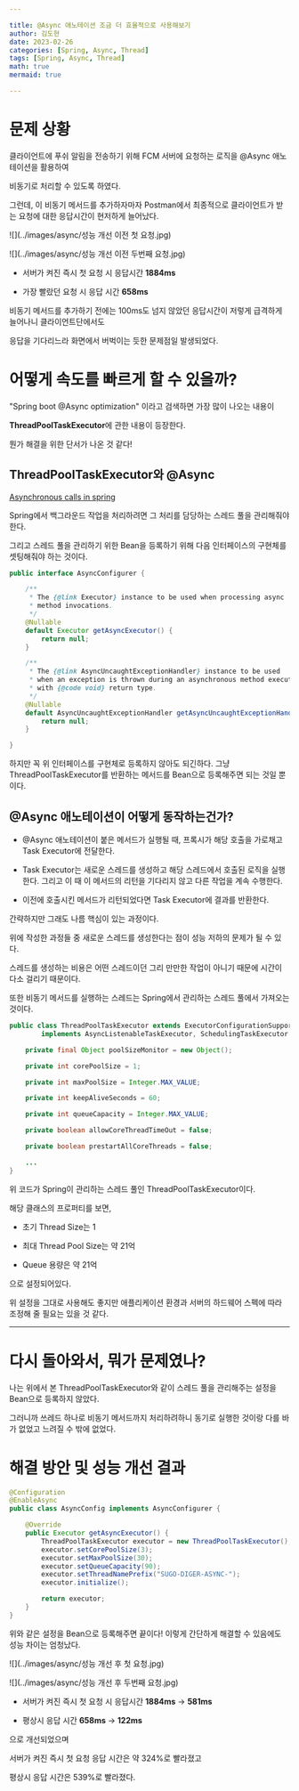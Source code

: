 ```yaml
---

title: @Async 애노테이션 조금 더 효율적으로 사용해보기
author: 김도현
date: 2023-02-26
categories: [Spring, Async, Thread]
tags: [Spring, Async, Thread]
math: true
mermaid: true

---
```


# 문제 상황

클라이언트에 푸쉬 알림을 전송하기 위해 FCM 서버에 요청하는 로직을 @Async 애노테이션을 활용하여

비동기로 처리할 수 있도록 하였다.

그런데, 이 비동기 메서드를 추가하자마자 Postman에서 최종적으로 클라이언트가 받는 요청에 대한 응답시간이 현저하게 늘어났다.

![](../images/async/성능 개선 이전 첫 요청.jpg)


![](../images/async/성능 개선 이전 두번째 요청.jpg)


- 서버가 켜진 즉시 첫 요청 시 응답시간 **1884ms**

- 가장 빨랐던 요청 시 응답 시간 **658ms**

비동기 메서드를 추가하기 전에는 100ms도 넘지 않았던 응답시간이 저렇게 급격하게 늘어나니 클라이언트단에서도

응답을 기다리느라 화면에서 버벅이는 듯한 문제점일 발생되었다.

# 어떻게 속도를 빠르게 할 수 있을까?

"Spring boot @Async optimization" 이라고 검색하면 가장 많이 나오는 내용이

**ThreadPoolTaskExecutor**에 관한 내용이 등장한다.

뭔가 해결을 위한 단서가 나온 것 같다!

## ThreadPoolTaskExecutor와 @Async

[Asynchronous calls in spring](https://www.linkedin.com/pulse/asynchronous-calls-spring-boot-using-async-annotation-omar-ismail/)

Spring에서 백그라운드 작업을 처리하려면 그 처리를 담당하는 스레드 풀을 관리해줘야한다.

그리고 스레드 풀을 관리하기 위한 Bean을 등록하기 위해 다음 인터페이스의 구현체를 셋팅해줘야 하는 것이다.

```java
public interface AsyncConfigurer {

	/**
	 * The {@link Executor} instance to be used when processing async
	 * method invocations.
	 */
	@Nullable
	default Executor getAsyncExecutor() {
		return null;
	}

	/**
	 * The {@link AsyncUncaughtExceptionHandler} instance to be used
	 * when an exception is thrown during an asynchronous method execution
	 * with {@code void} return type.
	 */
	@Nullable
	default AsyncUncaughtExceptionHandler getAsyncUncaughtExceptionHandler() {
		return null;
	}

}
```

하지만 꼭 위 인터페이스를 구현체로 등록하지 않아도 되긴하다. 그냥 ThreadPoolTaskExecutor를 반환하는 메서드를 Bean으로 등록해주면 되는 것일 뿐이다.

## @Async 애노테이션이 어떻게 동작하는건가?

- @Async 애노테이션이 붙은 메서드가 실행될 때, 프록시가 해당 호출을 가로채고 Task Executor에 전달한다.

- Task Executor는 새로운 스레드를 생성하고 해당 스레드에서 호출된 로직을 실행한다. 그리고 이 때 이 메서드의 리턴을 기다리지 않고 다른 작업을 계속 수행한다.

- 이전에 호출시킨 메서드가 리턴되었다면 Task Executor에 결과를 반환한다.

간략하지만 그래도 나름 핵심이 있는 과정이다.

위에 작성한 과정들 중 새로운 스레드를 생성한다는 점이 성능 저하의 문제가 될 수 있다.

스레드를 생성하는 비용은 어떤 스레드이던 그리 만만한 작업이 아니기 때문에 시간이 다소 걸리기 때문이다.

또한 비동기 메서드를 실행하는 스레드는 Spring에서 관리하는 스레드 풀에서 가져오는 것이다.

```java
public class ThreadPoolTaskExecutor extends ExecutorConfigurationSupport
		implements AsyncListenableTaskExecutor, SchedulingTaskExecutor {

    private final Object poolSizeMonitor = new Object();

    private int corePoolSize = 1;

    private int maxPoolSize = Integer.MAX_VALUE;

    private int keepAliveSeconds = 60;

    private int queueCapacity = Integer.MAX_VALUE;

    private boolean allowCoreThreadTimeOut = false;

    private boolean prestartAllCoreThreads = false;

    ...
}
```
위 코드가 Spring이 관리하는 스레드 풀인 ThreadPoolTaskExecutor이다.

해당 클래스의 프로퍼티를 보면,

- 초기 Thread Size는 1

- 최대 Thread Pool Size는 약 21억

- Queue 용량은 약 21억

으로 설정되어있다.

위 설정을 그대로 사용해도 좋지만 애플리케이션 환경과 서버의 하드웨어 스펙에 따라 조정해 줄 필요는 있을 것 같다.

---

# 다시 돌아와서, 뭐가 문제였나?

나는 위에서 본 ThreadPoolTaskExecutor와 같이 스레드 풀을 관리해주는 설정을 Bean으로 등록하지 않았다.

그러니까 쓰레드 하나로 비동기 메서드까지 처리하려하니 동기로 실행한 것이랑 다를 바가 없었고 느려질 수 밖에 없었다.

# 해결 방안 및 성능 개선 결과

```java
@Configuration
@EnableAsync
public class AsyncConfig implements AsyncConfigurer {

    @Override
    public Executor getAsyncExecutor() {
        ThreadPoolTaskExecutor executor = new ThreadPoolTaskExecutor();
        executor.setCorePoolSize(3);
        executor.setMaxPoolSize(30);
        executor.setQueueCapacity(90);
        executor.setThreadNamePrefix("SUGO-DIGER-ASYNC-");
        executor.initialize();

        return executor;
    }
}
```

위와 같은 설정을 Bean으로 등록해주면 끝이다! 이렇게 간단하게 해결할 수 있음에도 성능 차이는 엄청났다.


![](../images/async/성능 개선 후 첫 요청.jpg)

![](../images/async/성능 개선 후 두번째 요청.jpg)

- 서버가 켜진 즉시 첫 요청 시 응답시간 **1884ms** -> **581ms**

- 평상시 응답 시간 **658ms** -> **122ms**

으로 개선되었으며

서버가 켜진 즉시 첫 요청 응답 시간은 약 324%로 빨라졌고

평상시 응답 시간은  539%로 빨라졌다.
